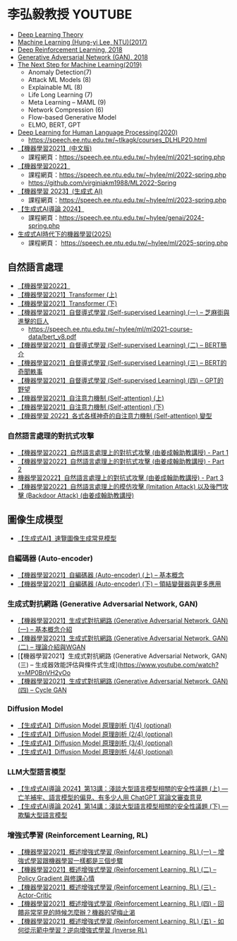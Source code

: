 # 李弘毅教授 YOUTUBE
- [Deep Learning Theory](https://www.youtube.com/playlist?list=PLJV_el3uVTsOh1F5eo9txATa4iww0Kp8K)
- [Machine Learning (Hung-yi Lee, NTU)(2017)](https://www.youtube.com/playlist?list=PLJV_el3uVTsPy9oCRY30oBPNLCo89yu49)
- [Deep Reinforcement Learning, 2018](https://www.youtube.com/playlist?list=PLJV_el3uVTsODxQFgzMzPLa16h6B8kWM_)
- [Generative Adversarial Network (GAN), 2018](https://www.youtube.com/playlist?list=PLJV_el3uVTsMq6JEFPW35BCiOQTsoqwNw)
- [The Next Step for Machine Learning(2019)](https://www.youtube.com/playlist?list=PLJV_el3uVTsOK_ZK5L0Iv_EQoL1JefRL4)
  - Anomaly Detection(7)
  - Attack ML Models (8)
  - Explainable ML (8)
  - Life Long Learning (7)
  - Meta Learning – MAML (9)
  - Network Compression (6)
  - Flow-based Generative Model
  - ELMO, BERT, GPT
- [Deep Learning for Human Language Processing(2020)](https://www.youtube.com/playlist?list=PLJV_el3uVTsO07RpBYFsXg-bN5Lu0nhdG)
  - https://speech.ee.ntu.edu.tw/~tlkagk/courses_DLHLP20.html 
- [【機器學習2021】(中文版)](https://www.youtube.com/playlist?list=PLJV_el3uVTsMhtt7_Y6sgTHGHp1Vb2P2J)
  - 課程網頁：https://speech.ee.ntu.edu.tw/~hylee/ml/2021-spring.php 
- [【機器學習2022】](https://www.youtube.com/playlist?list=PLJV_el3uVTsPM2mM-OQzJXziCGJa8nJL8)
  - 課程網頁：https://speech.ee.ntu.edu.tw/~hylee/ml/2022-spring.php
  - https://github.com/virginiakm1988/ML2022-Spring
- [【機器學習 2023】(生成式 AI)](https://www.youtube.com/playlist?list=PLJV_el3uVTsOePyfmkfivYZ7Rqr2nMk3W)
  - 課程網頁：https://speech.ee.ntu.edu.tw/~hylee/ml/2023-spring.php 
- [【生成式AI導論 2024】](https://www.youtube.com/playlist?list=PLJV_el3uVTsPz6CTopeRp2L2t4aL_KgiI)
  - 課程網頁：https://speech.ee.ntu.edu.tw/~hylee/genai/2024-spring.php  
- [生成式AI時代下的機器學習(2025)](https://www.youtube.com/playlist?list=PLJV_el3uVTsNZEFAdQsDeOdzAaHTca2Gi)
  - 課程網頁： https://speech.ee.ntu.edu.tw/~hylee/ml/2025-spring.php 

## 自然語言處理
- [【機器學習2022】](https://www.youtube.com/playlist?list=PLJV_el3uVTsPM2mM-OQzJXziCGJa8nJL8)
- [【機器學習2021】Transformer (上)](https://www.youtube.com/watch?v=n9TlOhRjYoc)
- [【機器學習2021】Transformer (下)](https://www.youtube.com/watch?v=N6aRv06iv2g)
- [【機器學習2021】自督導式學習 (Self-supervised Learning) (一) – 芝麻街與進擊的巨人](https://www.youtube.com/watch?v=e422eloJ0W4)
  - https://speech.ee.ntu.edu.tw/~hylee/ml/ml2021-course-data/bert_v8.pdf
- [【機器學習2021】自督導式學習 (Self-supervised Learning) (二) – BERT簡介](https://www.youtube.com/watch?v=gh0hewYkjgo)
- [【機器學習2021】自督導式學習 (Self-supervised Learning) (三) – BERT的奇聞軼事](https://www.youtube.com/watch?v=ExXA05i8DEQ)
- [【機器學習2021】自督導式學習 (Self-supervised Learning) (四) – GPT的野望](https://www.youtube.com/watch?v=WY_E0Sd4K80)
- [【機器學習2021】自注意力機制 (Self-attention) (上)](https://www.youtube.com/watch?v=hYdO9CscNes)
- [【機器學習2021】自注意力機制 (Self-attention) (下)](https://www.youtube.com/watch?v=gmsMY5kc-zw&list=PLJV_el3uVTsMhtt7_Y6sgTHGHp1Vb2P2J&index=12)
- [【機器學習 2022】各式各樣神奇的自注意力機制 (Self-attention) 變型](https://www.youtube.com/watch?v=yHoAq1IT_og)

### 自然語言處理的對抗式攻擊
- [【機器學習2022】自然語言處理上的對抗式攻擊 (由姜成翰助教講授) - Part 1](https://www.youtube.com/watch?v=z-lRPFFYVJc)
- [【機器學習2022】自然語言處理上的對抗式攻擊 (由姜成翰助教講授) - Part 2](https://www.youtube.com/watch?v=68lwXWFzCmg)
- [機器學習2022】自然語言處理上的對抗式攻擊 (由姜成翰助教講授) - Part 3](https://www.youtube.com/watch?v=LP3q72MwE7A)
- [【機器學習2022】自然語言處理上的模仿攻擊 (Imitation Attack) 以及後門攻擊 (Backdoor Attack) (由姜成翰助教講授)](https://www.youtube.com/watch?v=uHKXwwQ7A_s)


## 圖像生成模型
- [【生成式AI】速覽圖像生成常見模型](https://www.youtube.com/watch?v=z83Edfvgd9g)

### 自編碼器 (Auto-encoder)
- [【機器學習2021】自編碼器 (Auto-encoder) (上) – 基本概念](https://www.youtube.com/watch?v=3oHlf8-J3Nc&list=PLJV_el3uVTsMhtt7_Y6sgTHGHp1Vb2P2J&index=23)
- [【機器學習2021】自編碼器 (Auto-encoder) (下) – 領結變聲器與更多應用](https://www.youtube.com/watch?v=JZvEzb5PV3U)

### 生成式對抗網路 (Generative Adversarial Network, GAN)
- [【機器學習2021】生成式對抗網路 (Generative Adversarial Network, GAN) (一) – 基本概念介紹](https://www.youtube.com/watch?v=4OWp0wDu6Xw)
- [【機器學習2021】生成式對抗網路 (Generative Adversarial Network, GAN) (二) – 理論介紹與WGAN](https://www.youtube.com/watch?v=jNY1WBb8l4U)
- [【機器學習2021】生成式對抗網路 (Generative Adversarial Network, GAN) (三) – 生成器效能評估與條件式生成](https://www.youtube.com/watch?v=MP0BnVH2yOo
- [【機器學習2021】生成式對抗網路 (Generative Adversarial Network, GAN) (四) – Cycle GAN](https://www.youtube.com/watch?v=wulqhgnDr7E)

### Diffusion Model
- [【生成式AI】Diffusion Model 原理剖析 (1/4) (optional)](https://www.youtube.com/watch?v=ifCDXFdeaaM)
- [【生成式AI】Diffusion Model 原理剖析 (2/4) (optional)](https://www.youtube.com/watch?v=73qwu77ZsTM)
- [【生成式AI】Diffusion Model 原理剖析 (3/4) (optional)](https://www.youtube.com/watch?v=m6QchXTx6wA)
- [【生成式AI】Diffusion Model 原理剖析 (4/4) (optional)](https://www.youtube.com/watch?v=67_M2qP5ssY)

### LLM大型語言模型
- [【生成式AI導論 2024】第13講：淺談大型語言模型相關的安全性議題 (上) — 亡羊補牢、語言模型的偏見、有多少人用 ChatGPT 寫論文審查意見](https://www.youtube.com/watch?v=MSnvknLywUc)
- [【生成式AI導論 2024】第14講：淺談大型語言模型相關的安全性議題 (下) — 欺騙大型語言模型](https://www.youtube.com/watch?v=CNTondxaguo)

### 增強式學習 (Reinforcement Learning, RL)
- [【機器學習2021】概述增強式學習 (Reinforcement Learning, RL) (一) – 增強式學習跟機器學習一樣都是三個步驟](https://www.youtube.com/watch?v=XWukX-ayIrs&list=PLJV_el3uVTsMhtt7_Y6sgTHGHp1Vb2P2J&index=30)
- [【機器學習2021】概述增強式學習 (Reinforcement Learning, RL) (二) – Policy Gradient 與修課心情](https://www.youtube.com/watch?v=US8DFaAZcp4&list=PLJV_el3uVTsMhtt7_Y6sgTHGHp1Vb2P2J&index=31)
- [【機器學習2021】概述增強式學習 (Reinforcement Learning, RL) (三) - Actor-Critic](https://www.youtube.com/watch?v=kk6DqWreLeU&list=PLJV_el3uVTsMhtt7_Y6sgTHGHp1Vb2P2J&index=32)
- [【機器學習2021】概述增強式學習 (Reinforcement Learning, RL) (四) - 回饋非常罕見的時候怎麼辦？機器的望梅止渴](https://www.youtube.com/watch?v=73YyF1gmIus&list=PLJV_el3uVTsMhtt7_Y6sgTHGHp1Vb2P2J&index=33)
- [【機器學習2021】概述增強式學習 (Reinforcement Learning, RL) (五) - 如何從示範中學習？逆向增強式學習 (Inverse RL)](https://www.youtube.com/watch?v=75rZwxKBAf0&list=PLJV_el3uVTsMhtt7_Y6sgTHGHp1Vb2P2J&index=34)
